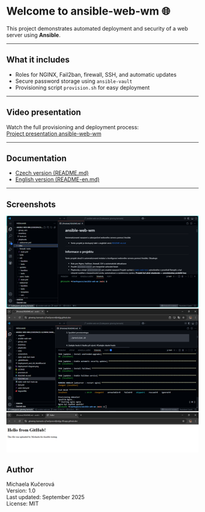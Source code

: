 # Welcome to ansible-web-wm 🌐
This project demonstrates automated deployment and security of a web server using **Ansible**.

---
## What it includes
- Roles for NGINX, Fail2ban, firewall, SSH, and automatic updates
- Secure password storage using `ansible-vault`
- Provisioning script `provision.sh` for easy deployment

---
## Video presentation
Watch the full provisioning and deployment process:  
[Project presentation ansible-web-wm](https://www.youtube.com/watch?v=aNvzjHr_p9I&t=3s)

---
## Documentation
- [Czech version (README.md)](README.md)
- [English version (README-en.md)](README-en.md)

---
## Screenshots
![Structure of folders](screenshots/project-structure.png)
![Provisioning output](screenshots/provisioning-output.png)  
![Website preview](screenshots/web-preview.png)

## Author
Michaela Kučerová  
Version: 1.0  
Last updated: September 2025  
License: MIT
